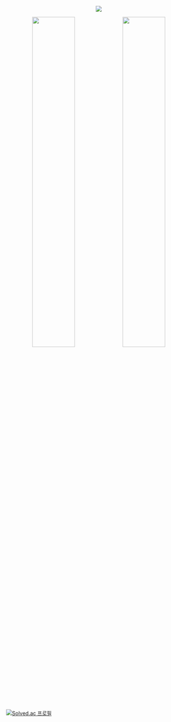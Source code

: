 <!--
**yunsuk990/yunsuk990** is a ✨ _special_ ✨ repository because its `README.md` (this file) appears on your GitHub profile.

Here are some ideas to get you started:

- 🔭 I’m currently working on ...
- 🌱 I’m currently learning ...
- 👯 I’m looking to collaborate on ...
- 🤔 I’m looking for help with ...
- 💬 Ask me about ...
- 📫 How to reach me: ...
- 😄 Pronouns: ...
- ⚡ Fun fact: ...
-->
<p align="center">
  <img src="https://capsule-render.vercel.app/api?type=waving&color=7E77AD&height=200&section=header&text=Yunsuk&fontSize=70"/>
</p>

<p align="center">
  <img src="https://github-readme-stats.vercel.app/api?username=yunsuk990&show_icons=true&bg_color=00000000&theme=transparent" width="48%"/>
  <img src="https://github-readme-stats.vercel.app/api/top-langs/?username=yunsuk990&layout=compact&bg_color=00000000&theme=transparent" width="48%"/>
</p>

[![Solved.ac
프로필](http://mazassumnida.wtf/api/generate_badge?boj=yunsuk990)](https://solved.ac/yunsuk990)
